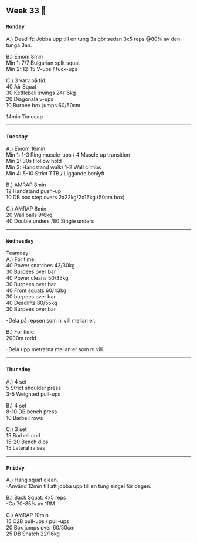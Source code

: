 ## Week 33  :rabbit: 

### `Monday`     
A.) Deadlift: Jobba upp till en tung 3a gör sedan 3x5 reps @80% av den tunga 3an.    

B.) Emom 8min   
Min 1: 7/7 Bulgarian split squat     
Min 2: 12-15 V-ups / tuck-ups  

C.) 3 varv på tid:   
40 Air Squat  
30 Kettlebell swings 24/16kg  
20 Diagonala v-ups   
10 Burpee box jumps 60/50cm   

14min Timecap   



---
### `Tuesday`
A.) Emom 16min  
Min 1: 1-3 Ring muscle-ups / 4 Muscle up transition  
Min 2: 30s Hollow hold   
Min 3: Handstand walk/ 1-2 Wall cilmbs   
Min 4: 5-10 Strict TTB / Liggande benlyft       

B.) AMRAP 8min   
12 Handstand push-up   
10 DB box step overs 2x22kg/2x16kg (50cm box)  

C.) AMRAP 8min   
20 Wall balls 9/6kg   
40 Double unders /80 Single unders   



----
### `Wednesday`
Teamday!   
A.) For time:   
40 Power snatches 43/30kg   
30 Burpees over bar   
40 Power cleans 50/35kg   
30 Burpees over bar  
40 Front squats 60/43kg   
30 burpees over bar       
40 Deadlifts 80/55kg   
30 Burpees over bar  

-Dela på repsen som ni vill mellan er.   

B.) For time:   
2000m rodd  

-Dela upp metrarna mellan er som ni vill.  



----
### `Thursday`  
A.) 4 set    
5 Strict shoulder press   
3-5 Weighted pull-ups   

B.) 4 set   
8-10 DB bench press   
10 Barbell rows   

C.) 3 set   
15 Barbell curl   
15-20 Bench dips   
15 Lateral raises  



---
### `Friday` 
A.) Hang squat clean.   
-Använd 12min till att jobba upp till en tung singel för dagen.   

B.) Back Squat: 4x5 reps   
-Ca 70-85% av 1RM    

C.) AMRAP 10min   
15 C2B pull-ups / pull-ups    
20 Box jumps over 60/50cm       
25 DB Snatch 22/16kg   


